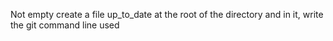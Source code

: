 Not empty
create a file up_to_date at the root of the directory and in it, write the git command line used
